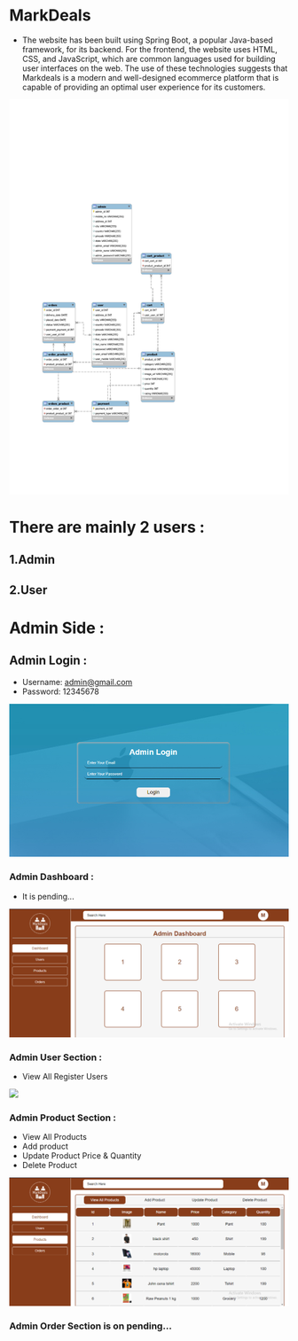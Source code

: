 # MarkDeals
- The website has been built using Spring Boot, a popular Java-based framework, for its backend. For the frontend, the website uses HTML, CSS, and JavaScript, which are common languages used for building user interfaces on the web. The use of these technologies suggests that Markdeals is a modern and well-designed ecommerce platform that is capable of providing an optimal user experience for its customers.

<img src = "./FrontEnd/Assets/erdiagram.jpg">

# There are mainly 2 users : 
## 1.Admin 
## 2.User

# Admin Side : 
## Admin Login : 
- Username: admin@gmail.com
- Password: 12345678
<img src = "./FrontEnd/Assets/adminlogin.png">

### Admin Dashboard :
- It is pending...
<img src = "./FrontEnd/Assets/admindash.png">

### Admin User Section :
- View All Register Users
<img src = "./FrontEnd/Assets/adminuser">

### Admin Product Section : 
- View All Products
- Add product
- Update Product Price & Quantity
- Delete Product
<img src="./FrontEnd/Assets/adminproduct.png">

### Admin Order Section is on pending...

